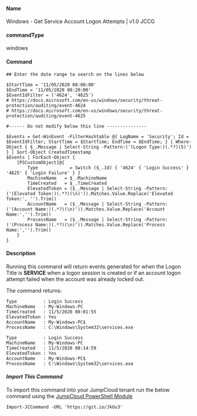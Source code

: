 #### Name

Windows - Get Service Account Logon Attempts | v1.0 JCCG

#### commandType

windows

#### Command

```
## Enter the date range to search on the lines below

$StartTime = '11/05/2020 08:00:00'
$EndTime = '11/05/2020 08:20:00'
$EventIdFilter = ('4624', '4625')
# https://docs.microsoft.com/en-us/windows/security/threat-protection/auditing/event-4624
# https://docs.microsoft.com/en-us/windows/security/threat-protection/auditing/event-4625

#------ Do not modify below this line ---------------

$Events = Get-WinEvent -FilterHashtable @{ LogName = 'Security'; Id = $EventIdFilter; StartTime = $StartTime; EndTime = $EndTime; } | Where-Object { $_.Message | Select-String -Pattern:('(Logon Type:)(.*?)(5)') } | Sort-Object CreatedTimestamp
$Events | ForEach-Object {
    [PSCustomObject]@{
        Type            = Switch ($_.Id) { '4624' { 'Login Success' } '4625' { 'Login Failure' } }
        MachineName   = $_.MachineName
        TimeCreated   = $_.TimeCreated
        ElevatedToken = ($_.Message | Select-String -Pattern:('(Elevated Token:)(.*?)(\n)')).Matches.Value.Replace('Elevated Token:', '').Trim()
        AccountName   = ($_.Message | Select-String -Pattern:('(Account Name:)(.*?)(\n)')).Matches.Value.Replace('Account Name:','').Trim()
        ProcessName   = ($_.Message | Select-String -Pattern:('(Process Name:)(.*?)(\n)')).Matches.Value.Replace('Process Name:','').Trim()
    }
}
```

#### Description

Running this command will return events generated for when the Logon Title is **SERVICE** when a logon session is created or if an account logon attempt failed when the account was already locked out.

The command returns:
```
Type          : Login Success
MachineName   : My-Windows-PC
TimeCreated   : 11/5/2020 08:01:55
ElevatedToken : Yes
AccountName   : My-Windows-PC$
ProcessName   : C:\Windows\System32\services.exe

Type          : Login Success
MachineName   : My-Windows-PC
TimeCreated   : 11/5/2020 08:14:59
ElevatedToken : Yes
AccountName   : My-Windows-PC$
ProcessName   : C:\Windows\System32\services.exe
```

#### *Import This Command*

To import this command into your JumpCloud tenant run the below command using the [JumpCloud PowerShell Module](https://github.com/TheJumpCloud/support/wiki/Installing-the-JumpCloud-PowerShell-Module)

```
Import-JCCommand -URL 'https://git.io/JkUu3'
```
